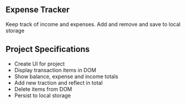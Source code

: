 ## Expense Tracker

Keep track of income and expenses. Add and remove and save to local storage

## Project Specifications

- Create UI for project
- Display transaction items in DOM
- Show balance, expense and income totals
- Add new traction and reflect in total
- Delete items from DOM
- Persist to local storage

